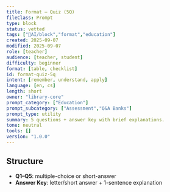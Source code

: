```yaml
---
title: Format – Quiz (5Q)
fileClass: Prompt
type: block
status: vetted
tags: ["🤖AI/block","format","education"]
created: 2025-09-07
modified: 2025-09-07
role: [teacher]
audience: [teacher, student]
difficulty: beginner
format: [table, checklist]
id: format-quiz-5q
intent: [remember, understand, apply]
language: [en, cs]
length: short
owner: "library-core"
prompt_category: ["Education"]
prompt_subcategory: ["Assessment","Q&A Banks"]
prompt_type: utility
summary: 5 questions + answer key with brief explanations.
tone: neutral
tools: []
version: "1.0.0"
---
```


## Structure
- **Q1–Q5**: multiple-choice or short-answer
- **Answer Key**: letter/short answer + 1-sentence explanation
